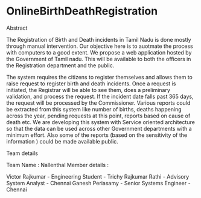 OnlineBirthDeathRegistration
============================

Abstract

The Registration of Birth and Death incidents in Tamil Nadu is done mostly through manual intervention. Our objective here is to auotmate the process with computers to a good extent. We propose a web application hosted by the Government of Tamil nadu. This will be available to both the officers in the Registration department and the public. 

The system requires the citizens to register themselves and allows them to raise request to register birth and death incidents. Once a request is initiated, the Registrar will be able to see them, does a preliminary validation, and process the request. If the incident date falls past 365 days, the request will be processed by the Commissioner. Various reports could be extracted from this system like number of births, deaths happening across the year, pending requests at this point, reports based on cause of death etc. We are developing this system with Service oriented architecture so that the data can be used across other Government departments with a minimum effort. Also some of the reports (based on the sensitivity of the information ) could be made available public.

Team details

Team Name :  Nallenthal
Member details :

Victor Rajkumar - Engineering Student - Trichy
Rajkumar Rathi - Advisory System Analyst - Chennai
Ganesh Periasamy - Senior Systems Engineer - Chennai

